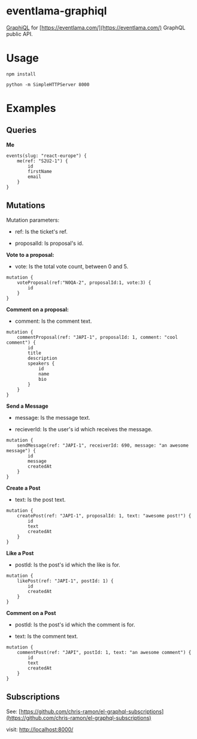 # eventlama-graphiql
[GraphiQL](https://github.com/graphql/graphiql) for [https://eventlama.com/](https://eventlama.com/) GraphQL public API.

# Usage
```
npm install

python -m SimpleHTTPServer 8000
```

# Examples

## Queries

**Me**

```
events(slug: "react-europe") {
	me(ref: "S2U2-1") {
		id
		firstName
		email
	}
}
```

## Mutations

Mutation parameters:

- ref: Is the ticket's ref.

- proposalId: Is proposal's id.

**Vote to a proposal:**

- vote: Is the total vote count, between 0 and 5.

```
mutation {
	voteProposal(ref:"N0QA-2", proposalId:1, vote:3) {
		id
	}
}
```

**Comment on a proposal:**

- comment: Is the comment text.


```
mutation {
	commentProposal(ref: "JAPI-1", proposalId: 1, comment: "cool comment") {
		id
		title
		description
		speakers {
			id
			name
			bio
		}
	}
}
```

**Send a Message**

- message: Is the message text.

- recieverId: Is the user's id which receives the message.

```
mutation {
	sendMessage(ref: "JAPI-1", receiverId: 690, message: "an awesome message") {
		id
		message
		createdAt
	}
}
```

**Create a Post**

- text: Is the post text.

```
mutation {
	createPost(ref: "JAPI-1", proposalId: 1, text: "awesome post!") {
		id
		text
		createdAt
	}
}
```

**Like a Post**

- postId: Is the post's id which the like is for.

```
mutation {
	likePost(ref: "JAPI-1", postId: 1) {
		id
		createdAt
	}
}

```

**Comment on a Post**

- postId: Is the post's id which the comment is for.

- text: Is the comment text.

```
mutation {
	commentPost(ref: "JAPI", postId: 1, text: "an awesome comment") {
		id
		text
		createdAt
	}
}
```

## Subscriptions

See: [https://github.com/chris-ramon/el-graphql-subscriptions](https://github.com/chris-ramon/el-graphql-subscriptions)

visit: [http://localhost:8000/](http://localhost:8000/)
